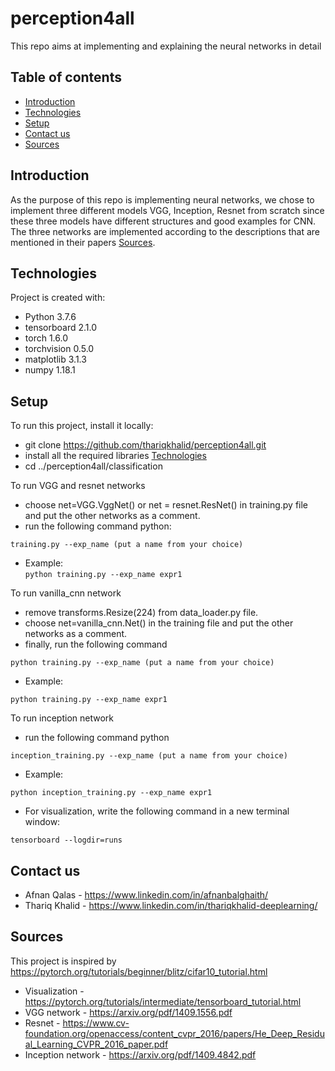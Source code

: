 # perception4all
This repo aims at implementing and explaining the neural networks in detail
## Table of contents
* [Introduction](#introduction)
* [Technologies](#technologies)
* [Setup](#setup)
* [Contact us](#contact-us)
* [Sources](#sources)

## Introduction
As the purpose of this repo is implementing neural networks, we chose to implement three different models VGG, Inception, Resnet from scratch since these three models have different structures and good examples for CNN. The three networks are implemented according to the descriptions that are mentioned in their papers [Sources](#sources). 

## Technologies
Project is created with:
* Python 3.7.6
* tensorboard 2.1.0  
* torch 1.6.0              
* torchvision 0.5.0 
* matplotlib 3.1.3 
* numpy 1.18.1 


## Setup
To run this project, install it locally:
* git clone https://github.com/thariqkhalid/perception4all.git
* install all the required libraries [Technologies](#technologies)
* cd ../perception4all/classification


To run VGG and resnet networks
* choose net=VGG.VggNet() or net = resnet.ResNet() in training.py file and put the other networks as a comment. 
* run the following command python: 
 
 ```training.py --exp_name (put a name from your choice)```
* Example:  
 ```python training.py --exp_name expr1```

To run vanilla_cnn network  
* remove transforms.Resize(224) from data_loader.py file.
* choose net=vanilla_cnn.Net() in the training file and put the other networks as a comment. 
* finally, run the following command 

 ```python training.py --exp_name (put a name from your choice)```
* Example: 

 ```python training.py --exp_name expr1```

To run inception network 
* run the following command python 

 ```inception_training.py --exp_name (put a name from your choice)```
* Example: 

 ```python inception_training.py --exp_name expr1```

* For visualization, write the following command in a new terminal window:

 ```tensorboard --logdir=runs```

## Contact us
* Afnan Qalas - https://www.linkedin.com/in/afnanbalghaith/
* Thariq Khalid - https://www.linkedin.com/in/thariqkhalid-deeplearning/

## Sources
This project is inspired by https://pytorch.org/tutorials/beginner/blitz/cifar10_tutorial.html
- Visualization - https://pytorch.org/tutorials/intermediate/tensorboard_tutorial.html
- VGG network - https://arxiv.org/pdf/1409.1556.pdf
- Resnet - https://www.cv-foundation.org/openaccess/content_cvpr_2016/papers/He_Deep_Residual_Learning_CVPR_2016_paper.pdf
- Inception network - https://arxiv.org/pdf/1409.4842.pdf

